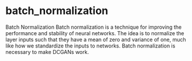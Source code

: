 # batch_normalization
Batch Normalization Batch normalization is a technique for improving the performance and stability of neural networks. The idea is to normalize the layer inputs such that they have a mean of zero and variance of one, much like how we standardize the inputs to networks. Batch normalization is necessary to make DCGANs work.
